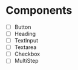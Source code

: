 # Components

- [ ] Button
- [ ] Heading
- [ ] TextInput
- [ ] Textarea
- [ ] Checkbox
- [ ] MultiStep
